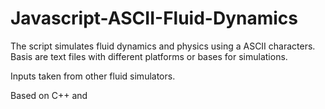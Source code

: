 # Javascript-ASCII-Fluid-Dynamics

The script simulates fluid dynamics and physics using a ASCII characters. Basis are text files with different platforms or bases for simulations. 

Inputs taken from other fluid simulators.

Based on C++ and 
